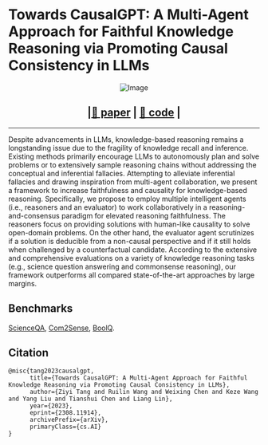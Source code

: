 # Towards CausalGPT: A Multi-Agent Approach for Faithful Knowledge Reasoning via Promoting Causal Consistency in LLMs

<div align=center>

![Image](CaCo_demo.gif)

## |[📜 paper](https://arxiv.org/pdf/2308.11914.pdf) | [🌌 code](https://github.com/RndmVariableQ/CaCo-CoT) |

</div>

---
Despite advancements in LLMs, knowledge-based reasoning remains a longstanding issue due to the fragility of knowledge recall and inference. Existing methods primarily encourage LLMs to autonomously plan and solve problems or to extensively sample reasoning chains without addressing the conceptual and inferential fallacies. Attempting to alleviate inferential fallacies and drawing inspiration from multi-agent collaboration, we present a framework to increase faithfulness and causality for knowledge-based reasoning. Specifically, we propose to employ multiple intelligent agents (i.e., reasoners and an evaluator) to work collaboratively in a reasoning-and-consensus paradigm for elevated reasoning faithfulness. The reasoners focus on providing solutions with human-like causality to solve open-domain problems. On the other hand, the evaluator agent scrutinizes if a solution is deducible from a non-causal perspective and if it still holds when challenged by a counterfactual candidate. According to the extensive and comprehensive evaluations on a variety of knowledge reasoning tasks (e.g., science question answering and commonsense reasoning), our framework outperforms all compared state-of-the-art approaches by large margins.


## Benchmarks

[ScienceQA](https://scienceqa.github.io/), [Com2Sense](https://github.com/PlusLabNLP/Com2Sense), [BoolQ](https://github.com/google-research-datasets/boolean-questions).      

## Citation
```
@misc{tang2023causalgpt,
      title={Towards CausalGPT: A Multi-Agent Approach for Faithful Knowledge Reasoning via Promoting Causal Consistency in LLMs}, 
      author={Ziyi Tang and Ruilin Wang and Weixing Chen and Keze Wang and Yang Liu and Tianshui Chen and Liang Lin},
      year={2023},
      eprint={2308.11914},
      archivePrefix={arXiv},
      primaryClass={cs.AI}
}
```
